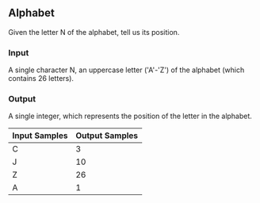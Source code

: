 ## Alphabet

Given the letter N of the alphabet, tell us its position.

### Input
A single character N, an uppercase letter ('A'-'Z') of the alphabet (which contains 26 letters).

### Output
A single integer, which represents the position of the letter in the alphabet.

| Input Samples  | Output Samples |
| -------------- | -------------- |
|       C        |        3       |
|       J        |        10      |
|       Z        |        26      |
|       A        |        1       |
